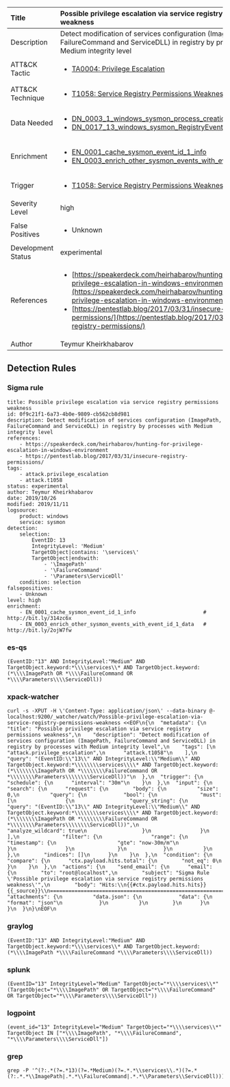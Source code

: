 | Title                | Possible privilege escalation via service registry permissions weakness                                                                                                                                                 |
|:---------------------|:------------------------------------------------------------------------------------------------------------------------------------------------------------|
| Description          | Detect modification of services configuration (ImagePath, FailureCommand and ServiceDLL) in registry by processes with Medium integrity level                                                                                                                                           |
| ATT&amp;CK Tactic    |  <ul><li>[TA0004: Privilege Escalation](https://attack.mitre.org/tactics/TA0004)</li></ul>  |
| ATT&amp;CK Technique | <ul><li>[T1058: Service Registry Permissions Weakness](https://attack.mitre.org/techniques/T1058)</li></ul>  |
| Data Needed          | <ul><li>[DN_0003_1_windows_sysmon_process_creation](../Data_Needed/DN_0003_1_windows_sysmon_process_creation.md)</li><li>[DN_0017_13_windows_sysmon_RegistryEvent](../Data_Needed/DN_0017_13_windows_sysmon_RegistryEvent.md)</li></ul>  |
| Enrichment           | <ul><li>[EN_0001_cache_sysmon_event_id_1_info](../Enrichments/EN_0001_cache_sysmon_event_id_1_info.md)</li><li>[EN_0003_enrich_other_sysmon_events_with_event_id_1_data](../Enrichments/EN_0003_enrich_other_sysmon_events_with_event_id_1_data.md)</li></ul>  |
| Trigger              | <ul><li>[T1058: Service Registry Permissions Weakness](../Triggers/T1058.md)</li></ul>  |
| Severity Level       | high |
| False Positives      | <ul><li>Unknown</li></ul>  |
| Development Status   | experimental |
| References           | <ul><li>[https://speakerdeck.com/heirhabarov/hunting-for-privilege-escalation-in-windows-environment](https://speakerdeck.com/heirhabarov/hunting-for-privilege-escalation-in-windows-environment)</li><li>[https://pentestlab.blog/2017/03/31/insecure-registry-permissions/](https://pentestlab.blog/2017/03/31/insecure-registry-permissions/)</li></ul>  |
| Author               | Teymur Kheirkhabarov |


## Detection Rules

### Sigma rule

```
title: Possible privilege escalation via service registry permissions weakness
id: 0f9c21f1-6a73-4b0e-9809-cb562cb8d981
description: Detect modification of services configuration (ImagePath, FailureCommand and ServiceDLL) in registry by processes with Medium integrity level
references:
    - https://speakerdeck.com/heirhabarov/hunting-for-privilege-escalation-in-windows-environment
    - https://pentestlab.blog/2017/03/31/insecure-registry-permissions/
tags:
    - attack.privilege_escalation
    - attack.t1058
status: experimental
author: Teymur Kheirkhabarov
date: 2019/10/26
modified: 2019/11/11
logsource:
    product: windows
    service: sysmon
detection:
    selection:
        EventID: 13
        IntegrityLevel: 'Medium'
        TargetObject|contains: '\services\'
        TargetObject|endswith:
            - '\ImagePath'
            - '\FailureCommand'
            - '\Parameters\ServiceDll'
    condition: selection
falsepositives:
    - Unknown
level: high
enrichment:
    - EN_0001_cache_sysmon_event_id_1_info                      # http://bit.ly/314zc6x
    - EN_0003_enrich_other_sysmon_events_with_event_id_1_data   # http://bit.ly/2ojW7fw

```





### es-qs
    
```
(EventID:"13" AND IntegrityLevel:"Medium" AND TargetObject.keyword:*\\\\services\\* AND TargetObject.keyword:(*\\\\ImagePath OR *\\\\FailureCommand OR *\\\\Parameters\\\\ServiceDll))
```


### xpack-watcher
    
```
curl -s -XPUT -H \'Content-Type: application/json\' --data-binary @- localhost:9200/_watcher/watch/Possible-privilege-escalation-via-service-registry-permissions-weakness <<EOF\n{\n  "metadata": {\n    "title": "Possible privilege escalation via service registry permissions weakness",\n    "description": "Detect modification of services configuration (ImagePath, FailureCommand and ServiceDLL) in registry by processes with Medium integrity level",\n    "tags": [\n      "attack.privilege_escalation",\n      "attack.t1058"\n    ],\n    "query": "(EventID:\\"13\\" AND IntegrityLevel:\\"Medium\\" AND TargetObject.keyword:*\\\\\\\\services\\\\* AND TargetObject.keyword:(*\\\\\\\\ImagePath OR *\\\\\\\\FailureCommand OR *\\\\\\\\Parameters\\\\\\\\ServiceDll))"\n  },\n  "trigger": {\n    "schedule": {\n      "interval": "30m"\n    }\n  },\n  "input": {\n    "search": {\n      "request": {\n        "body": {\n          "size": 0,\n          "query": {\n            "bool": {\n              "must": [\n                {\n                  "query_string": {\n                    "query": "(EventID:\\"13\\" AND IntegrityLevel:\\"Medium\\" AND TargetObject.keyword:*\\\\\\\\services\\\\* AND TargetObject.keyword:(*\\\\\\\\ImagePath OR *\\\\\\\\FailureCommand OR *\\\\\\\\Parameters\\\\\\\\ServiceDll))",\n                    "analyze_wildcard": true\n                  }\n                }\n              ],\n              "filter": {\n                "range": {\n                  "timestamp": {\n                    "gte": "now-30m/m"\n                  }\n                }\n              }\n            }\n          }\n        },\n        "indices": []\n      }\n    }\n  },\n  "condition": {\n    "compare": {\n      "ctx.payload.hits.total": {\n        "not_eq": 0\n      }\n    }\n  },\n  "actions": {\n    "send_email": {\n      "email": {\n        "to": "root@localhost",\n        "subject": "Sigma Rule \'Possible privilege escalation via service registry permissions weakness\'",\n        "body": "Hits:\\n{{#ctx.payload.hits.hits}}{{_source}}\\n================================================================================\\n{{/ctx.payload.hits.hits}}",\n        "attachments": {\n          "data.json": {\n            "data": {\n              "format": "json"\n            }\n          }\n        }\n      }\n    }\n  }\n}\nEOF\n
```


### graylog
    
```
(EventID:"13" AND IntegrityLevel:"Medium" AND TargetObject.keyword:*\\\\services\\* AND TargetObject.keyword:(*\\\\ImagePath *\\\\FailureCommand *\\\\Parameters\\\\ServiceDll))
```


### splunk
    
```
(EventID="13" IntegrityLevel="Medium" TargetObject="*\\\\services\\*" (TargetObject="*\\\\ImagePath" OR TargetObject="*\\\\FailureCommand" OR TargetObject="*\\\\Parameters\\\\ServiceDll"))
```


### logpoint
    
```
(event_id="13" IntegrityLevel="Medium" TargetObject="*\\\\services\\*" TargetObject IN ["*\\\\ImagePath", "*\\\\FailureCommand", "*\\\\Parameters\\\\ServiceDll"])
```


### grep
    
```
grep -P '^(?:.*(?=.*13)(?=.*Medium)(?=.*.*\\services\\.*)(?=.*(?:.*.*\\ImagePath|.*.*\\FailureCommand|.*.*\\Parameters\\ServiceDll)))'
```




